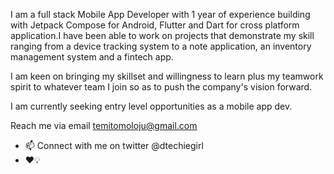 
I am a full stack Mobile App Developer with 1 year of experience building with Jetpack Compose for Android, Flutter and Dart for cross platform application.I have been able to work on projects that demonstrate my skill ranging from a device tracking system to a note application, an inventory management system and a fintech app. 

I am keen on bringing my skillset and willingness to learn plus my teamwork spirit to whatever team I join so as to push the company's vision forward. 

I am currently seeking entry level opportunities as a mobile app dev. 

Reach me via email temitomoloju@gmail.com
- 📫 Connect with me on twitter @dtechiegirl
-  ❤️💡

<!---
dtechiegirl/dtechiegirl is a ✨ special ✨ repository because its `README.md` (this file) appears on your GitHub profile.
You can click the Preview link to take a look at your changes.
--->
